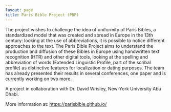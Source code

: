 ```yaml
---
layout: page
title: Paris Bible Project (PBP)
---
```




The project wishes to challenge the idea of uniformity of Paris Bibles, a standardized model that was created and spread in Europe in the 13th century: looking at the use of abbreviations, it is possible to notice different approaches to the text. The Paris Bible Project aims to understand the production and diffusion of these Bibles in Europe using handwritten text recognition (HTR) and other digital tools, looking at the spelling and abbreviation of words (Extended Linguistic Profile, part of the scribal profile) as distinctive features for localization or dating purposes. The team has already presented their results in several conferences, one paper and is currently working on two more.

A project in collaboration with Dr. David Wrisley, New-York University Abu Dhabi.

More information at: https://parisbible.github.io/

